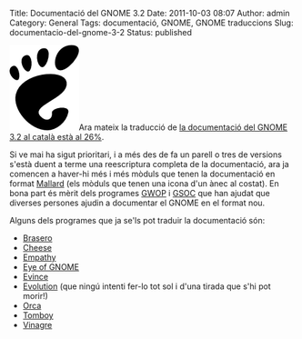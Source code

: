 Title: Documentació del GNOME 3.2
Date: 2011-10-03 08:07
Author: admin
Category: General
Tags: documentació, GNOME, GNOME traduccions
Slug: documentacio-del-gnome-3-2
Status: published

[<img src="./wp-content/uploads/2008/01/gnomefoot.png" title="logotip del GNOME" class="alignright size-full wp-image-274" width="122" height="150" />](./wp-content/uploads/2008/01/gnomefoot.png)Ara mateix la traducció de [la documentació del GNOME 3.2 al català està al 26%](http://l10n.gnome.org/languages/ca/gnome-3-2/doc/ "Pàgina d'estadístiques de la traducció al català de la documentació del GNOME 3.2").

Si ve mai ha sigut prioritari, i a més des de fa un parell o tres de versions s'està duent a terme una reescriptura completa de la documentació, ara ja comencen a haver-hi més i més mòduls que tenen la documentació en format [Mallard](http://projectmallard.org/ "Projecte del format de documentació orientat a tasques que utilitza bona part de la documentació del GNOME") (els mòduls que tenen una icona d'un ànec al costat). En bona part és mèrit dels programes [GWOP](http://live.gnome.org/GnomeWomen/OutreachProgram2011 "Programa de mentoratge del GNOME per a dones") i [GSOC](http://code.google.com/intl/en/soc/ "Programa per a estudiants universitaris per programar en projectes de programari lliure durant l'estiu a canvi d'uns diners") que han ajudat que diverses persones ajudin a documentar el GNOME en el format nou.

Alguns dels programes que ja se'ls pot traduir la documentació són:

- [Brasero](http://l10n.gnome.org/vertimus/brasero/master/help/ca)
- [Cheese](http://l10n.gnome.org/vertimus/cheese/gnome-3-2/help/ca)
- [Empathy](http://l10n.gnome.org/vertimus/empathy/gnome-3-2/help/ca)
- [Eye of GNOME](http://l10n.gnome.org/vertimus/eog/master/help/ca)
- [Evince](http://l10n.gnome.org/vertimus/evince/master/help/ca)
- [Evolution](http://l10n.gnome.org/vertimus/evolution/gnome-3-2/help/ca) (que ningú intenti fer-lo tot sol i d'una tirada que s'hi pot morir!)
- [Orca](http://l10n.gnome.org/vertimus/orca/gnome-3-2/help/ca)
- [Tomboy](http://l10n.gnome.org/vertimus/tomboy/master/help/ca)
- [Vinagre](http://l10n.gnome.org/vertimus/vinagre/gnome-3-2/help/ca)
